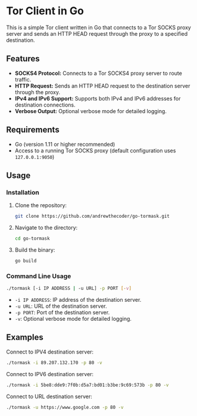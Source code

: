 # Tor Client in Go

This is a simple Tor client written in Go that connects to a Tor SOCKS proxy server and sends an HTTP HEAD request through the proxy to a specified destination.

## Features

- **SOCKS4 Protocol:** Connects to a Tor SOCKS4 proxy server to route traffic.
- **HTTP Request:** Sends an HTTP HEAD request to the destination server through the proxy.
- **IPv4 and IPv6 Support:** Supports both IPv4 and IPv6 addresses for destination connections.
- **Verbose Output:** Optional verbose mode for detailed logging.

## Requirements

- Go (version 1.11 or higher recommended)
- Access to a running Tor SOCKS proxy (default configuration uses `127.0.0.1:9050`)

## Usage

### Installation

1. Clone the repository:

   ```bash
   git clone https://github.com/andrewthecoder/go-tormask.git
   ```

2. Navigate to the directory:

   ```bash
   cd go-tormask
   ```

3. Build the binary:

   ```bash
   go build
   ```
### Command Line Usage

```bash
./tormask [-i IP ADDRESS | -u URL] -p PORT [-v]
```

- `-i IP ADDRESS`: IP address of the destination server.
- `-u URL`: URL of the destination server.
- `-p PORT`: Port of the destination server.
- `-v`: Optional verbose mode for detailed logging.

## Examples

Connect to IPV4 destination server:
```bash
./tormask -i 89.207.132.170 -p 80 -v
```

Connect to IPV6 destination server:
```bash
./tormask -i 5be8:dde9:7f0b:d5a7:bd01:b3be:9c69:573b -p 80 -v
```
Connect to URL destination server:
```bash
./tormask -u https://www.google.com -p 80 -v
```
